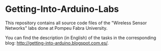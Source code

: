 # Getting-Into-Arduino-Labs
This repository contains all source code files of the "Wireless Sensor Networks" labs done at Pompeu Fabra University.

You can find the description (in English) of the tasks in the corresponding blog: http://getting-into-arduino.blogspot.com.es/.
